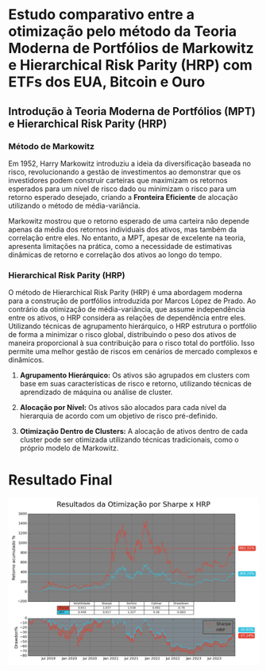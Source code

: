# Estudo comparativo entre a otimização pelo método da Teoria Moderna de Portfólios de Markowitz e Hierarchical Risk Parity (HRP) com ETFs dos EUA, Bitcoin e Ouro

## Introdução à Teoria Moderna de Portfólios (MPT) e Hierarchical Risk Parity (HRP)

### Método de Markowitz

Em 1952, Harry Markowitz introduziu a ideia da diversificação baseada no risco, revolucionando a gestão de investimentos ao demonstrar que os investidores podem construir carteiras que maximizam os retornos esperados para um nível de risco dado ou minimizam o risco para um retorno esperado desejado, criando a **Fronteira Eficiente** de alocação utilizando o método de média-variância.

Markowitz mostrou que o retorno esperado de uma carteira não depende apenas da média dos retornos individuais dos ativos, mas também da correlação entre eles. No entanto, a MPT, apesar de excelente na teoria, apresenta limitações na prática, como a necessidade de estimativas dinâmicas de retorno e correlação dos ativos ao longo do tempo.

### Hierarchical Risk Parity (HRP)

O método de Hierarchical Risk Parity (HRP) é uma abordagem moderna para a construção de portfólios introduzida por Marcos López de Prado. Ao contrário da otimização de média-variância, que assume independência entre os ativos, o HRP considera as relações de dependência entre eles. Utilizando técnicas de agrupamento hierárquico, o HRP estrutura o portfólio de forma a minimizar o risco global, distribuindo o peso dos ativos de maneira proporcional à sua contribuição para o risco total do portfólio. Isso permite uma melhor gestão de riscos em cenários de mercado complexos e dinâmicos.

1. **Agrupamento Hierárquico:** Os ativos são agrupados em clusters com base em suas características de risco e retorno, utilizando técnicas de aprendizado de máquina ou análise de cluster.

2. **Alocação por Nível:** Os ativos são alocados para cada nível da hierarquia de acordo com um objetivo de risco pré-definido.

3. **Otimização Dentro de Clusters:** A alocação de ativos dentro de cada cluster pode ser otimizada utilizando técnicas tradicionais, como o próprio modelo de Markowitz.

# Resultado Final

![image](HRP_Markowitz.png)
